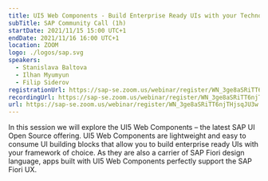 ```yaml
---
title: UI5 Web Components - Build Enterprise Ready UIs with your Technology of Choice
subTitle: SAP Community Call (1h)
startDate: 2021/11/15 15:00 UTC+1
endDate: 2021/11/16 16:00 UTC+1
location: ZOOM
logo: ./logos/sap.svg
speakers:
  - Stanislava Baltova
  - Ilhan Myumyun
  - Filip Siderov
registrationUrl: https://sap-se.zoom.us/webinar/register/WN_3ge8aSRiTT6njTHjsqJU3w
recordingUrl: https://sap-se.zoom.us/webinar/register/WN_3ge8aSRiTT6njTHjsqJU3w
url: https://sap-se.zoom.us/webinar/register/WN_3ge8aSRiTT6njTHjsqJU3w
---
```


In this session we will explore the UI5 Web Components – the latest SAP UI Open Source offering. UI5 Web Components are lightweight and easy to consume UI building blocks that allow you to build enterprise ready UIs with your framework of choice. As they are also a carrier of SAP Fiori design language, apps built with UI5 Web Components perfectly support the SAP Fiori UX.

